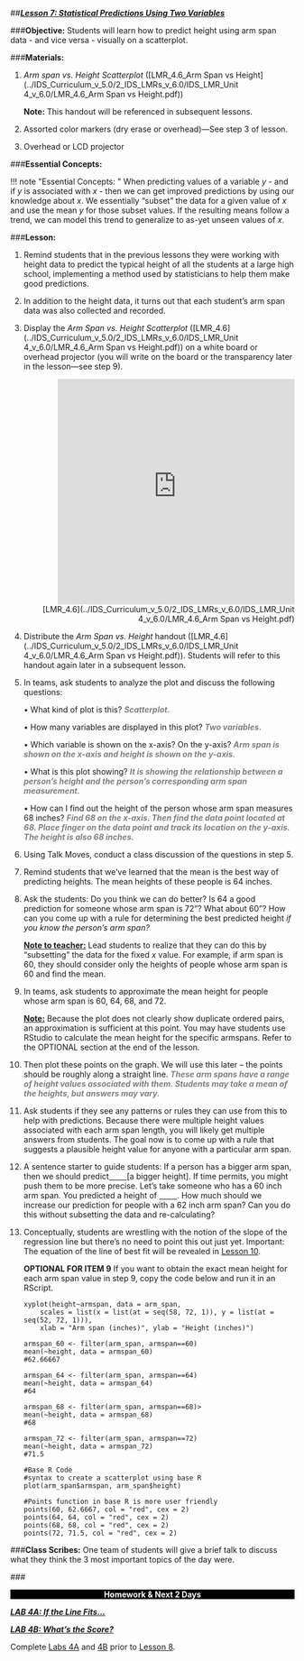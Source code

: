 ##***<u>Lesson 7: Statistical Predictions Using Two Variables</u>***

###**Objective:**
Students will learn how to predict height using arm span data - and vice versa - visually on a scatterplot.

###**Materials:**
1. *Arm span vs. Height Scatterplot* ([LMR_4.6_Arm Span vs Height](../IDS_Curriculum_v_5.0/2_IDS_LMRs_v_6.0/IDS_LMR_Unit 4_v_6.0/LMR_4.6_Arm Span vs Height.pdf))

    **Note:** This handout will be referenced in subsequent lessons.

2. Assorted color markers (dry erase or overhead)—See step 3 of lesson.

3. Overhead or LCD projector

###**Essential Concepts:**

!!! note "Essential Concepts: " 
    When predicting values of a variable *y* - and if *y* is associated with *x* - then we can get
    improved predictions by using our knowledge about *x*. We essentially “subset” the data for a given value of *x*
    and use the mean *y* for those subset values. If the resulting means follow a trend, we can model this trend to
    generalize to as-yet unseen values of *x*.

###**Lesson:**
1. Remind students that in the previous lessons they were working with height data to predict the
typical height of all the students at a large high school, implementing a method used by statisticians to help them make good predictions.

2. In addition to the height data, it turns out that each student’s arm span data was also collected and recorded.

3. Display the *Arm Span vs. Height Scatterplot* ([LMR_4.6](../IDS_Curriculum_v_5.0/2_IDS_LMRs_v_6.0/IDS_LMR_Unit 4_v_6.0/LMR_4.6_Arm Span vs Height.pdf)) on a white board or overhead projector
(you will write on the board or the transparency later in the lesson—see step 9).
    <div align="right"><iframe src="https://docs.google.com/viewerng/viewer?url=https://curriculum.idsucla.org/IDS_Curriculum_v_5.0/2_IDS_LMRs_v_6.0/IDS_LMR_Unit 4_v_6.0/LMR_4.6_Arm Span vs Height.pdf&embedded=true" style=" width:420px;height:400px;" frameborder="0"></iframe><br>[LMR_4.6](../IDS_Curriculum_v_5.0/2_IDS_LMRs_v_6.0/IDS_LMR_Unit 4_v_6.0/LMR_4.6_Arm Span vs Height.pdf)</div>

4. Distribute the *Arm Span vs. Height* handout ([LMR_4.6](../IDS_Curriculum_v_5.0/2_IDS_LMRs_v_6.0/IDS_LMR_Unit 4_v_6.0/LMR_4.6_Arm Span vs Height.pdf)). Students will refer to this handout again later in a subsequent lesson.

5. In teams, ask students to analyze the plot and discuss the following questions:

    • What kind of plot is this? <span style="color:grey">***Scatterplot.***</span>

    • How many variables are displayed in this plot? <span style="color:grey">***Two variables.***</span>

    • Which variable is shown on the x-axis? On the y-axis? <span style="color:grey">***Arm span is shown on the x-axis and height is shown on the y-axis.***</span>

    • What is this plot showing? <span style="color:grey">***It is showing the relationship between a person’s height and the person’s corresponding arm span measurement.***</span>

    • How can I find out the height of the person whose arm span measures 68 inches? <span style="color:grey">***Find 68 on the x-axis. Then find the data point located at 68. Place finger on the data point and track its location on the y-axis. The height is also 68 inches.***</span>

6. Using Talk Moves, conduct a class discussion of the questions in step 5.

7. Remind students that we’ve learned that the mean is the best way of predicting heights. The
mean heights of these people is 64 inches.

8. Ask the students: Do you think we can do better? Is 64 a good prediction for someone whose arm
span is 72”? What about 60”? How can you come up with a rule for determining the best
predicted height *if you know the person’s arm span?*

    **<u>Note to teacher:</u>** Lead students to realize that they can do this by “subsetting” the data for the fixed *x* value. For example, if arm span is 60, they should consider only the heights of people whose arm span is 60 and find the mean.

9. In teams, ask students to approximate the mean height for people whose arm span is 60, 64, 68, and 72.

    **<u>Note:</u>** Because the plot does not clearly show duplicate ordered pairs, an approximation is sufficient at this point. You may have students use RStudio to calculate the mean height for the specific armspans. Refer to the OPTIONAL section at the end of the lesson.

10. Then plot these points on the graph. We will use this later – the points should be roughly along a straight line. <span style="color:grey">***These arm spans have a range of height values associated with them. Students may take a mean of the heights, but answers may vary.***</span>

11. Ask students if they see any patterns or rules they can use from this to help with predictions.
Because there were multiple height values associated with each arm span length, you will likely get multiple answers from students. The goal now is to come up with a rule that suggests a
plausible height value for anyone with a particular arm span.

12. A sentence starter to guide students: If a person has a bigger arm span, then we should predict<u>&nbsp;&nbsp;&nbsp;&nbsp;</u><u>&nbsp;&nbsp;&nbsp;&nbsp;</u>[a bigger height]. If time permits, you might push them to be more precise. Let’s take someone who has a 60 inch arm span. You predicted a height of <u>&nbsp;&nbsp;&nbsp;&nbsp;</u><u>&nbsp;&nbsp;&nbsp;&nbsp;</u>. How much should we increase our prediction for people with a 62 inch arm span? Can you do this without subsetting the data and re-calculating?

13. Conceptually, students are wrestling with the notion of the slope of the regression line but there’s no need to point this out just yet. Important: The equation of the line of best fit will be revealed in [Lesson 10](lesson10.md).

    **OPTIONAL FOR ITEM 9**
    If you want to obtain the exact mean height for each arm span value in step 9, copy the code below and run it in an RScript.

        xyplot(height~armspan, data = arm_span, 
            scales = list(x = list(at = seq(58, 72, 1)), y = list(at = seq(52, 72, 1))), 
            xlab = "Arm span (inches)", ylab = "Height (inches)")

        armspan_60 <- filter(arm_span, armspan==60)
        mean(~height, data = armspan_60)
        #62.66667

        armspan_64 <- filter(arm_span, armspan==64)
        mean(~height, data = armspan_64)
        #64

        armspan_68 <- filter(arm_span, armspan==68)>
        mean(~height, data = armspan_68)
        #68

        armspan_72 <- filter(arm_span, armspan==72)
        mean(~height, data = armspan_72)
        #71.5

        #Base R Code
        #syntax to create a scatterplot using base R
        plot(arm_span$armspan, arm_span$height)

        #Points function in base R is more user friendly
        points(60, 62.6667, col = "red", cex = 2)
        points(64, 64, col = "red", cex = 2)
        points(68, 68, col = "red", cex = 2)
        points(72, 71.5, col = "red", cex = 2)

###**Class Scribes:**
One team of students will give a brief talk to discuss what they think the 3 most important topics of the day were.

###<p style="background: black; color: white; text-align: center;">**Homework & Next 2 Days**</p>
[<u>***LAB 4A: If the Line Fits…***</u>](lab4a.md)

[<u>***LAB 4B: What’s the Score?***</u>](lab4b.md)

Complete [Labs 4A](lab4a.md) and [4B](lab4b.md) prior to [Lesson 8](lesson8.md).